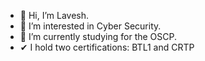 - 👋 Hi, I’m Lavesh.
- 👀 I’m interested in Cyber Security.
- 🌱 I’m currently studying for the OSCP.
-  ✔ I hold two certifications: BTL1 and CRTP

<!---
Laveshlc/Laveshlc is a ✨ special ✨ repository because its `README.md` (this file) appears on your GitHub profile.
You can click the Preview link to take a look at your changes.
--->
